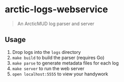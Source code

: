 # arctic-logs-webservice

> An ArcticMUD log parser and server

## Usage

1. Drop logs into the `logs` directory
2. `make build` to build the parser (requires Go)
3. `make parse` to generate metadata files for each log
4. `make server` to run the web server
5. `open localhost:5555` to view your handywork
